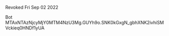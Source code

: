 Revoked Fri Sep 02 2022

Bot MTAxNTAzNjcyMjY0MTM4NzU3Mg.GUYh9o.SNK0kGxgN_gbhXNK2ivhiSMVckieq0HNDf1yUA